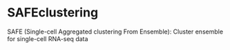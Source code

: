 # SAFEclustering
SAFE (Single-cell Aggregated clustering From Ensemble): Cluster ensemble for single-cell RNA-seq data
